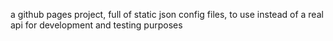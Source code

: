 a github pages project, full of static json config files, to use instead of a real api for development and testing purposes
